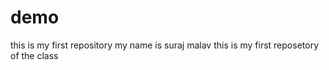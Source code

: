 # demo
this is my first repository
my name is suraj  malav this is my first reposetory of the class 
